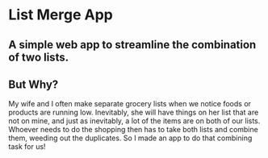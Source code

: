 # List Merge App

## A simple web app to streamline the combination of two lists.

## But Why?
My wife and I often make separate grocery lists when we notice foods or products are running low. Inevitably, she will have things on her list that are not on mine, and just as inevitably, a lot of the items are on both of our lists. Whoever needs to do the shopping then has to take both lists and combine them, weeding out the duplicates. So I made an app to do that combining task for us!